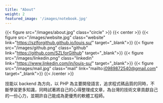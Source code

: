 ```yaml
---
title: "About"
weight: 2
featured_image: '/images/notebook.jpg'
---
```


{{< figure src="/images/about.jpg" class="circle" >}}
{{< center >}}
    {{< figure src="/images/website.jpg" class="website" link="https://szlforgithub.github.io/louis.su/" target="_blank">}}
    {{< figure src="/images/github.png" class="github" link="https://github.com/SZLforGithub" target="_blank">}}
    {{< figure src="/images/linkedin.png" class="linkedin" link="https://www.linkedin.com/in/louis-su/" target="_blank">}}
    {{< figure src="/images/mail.jpg" class="mail" link="mailto:i0989872540@gmail.com" target="_blank">}}
{{< /center >}}

技能以 backend 為方向，以 PHP 為主要開發語言，追求程式碼品質的同時，不斷學習更多知識，同時試著將自己的心得整理成文章，為台灣的技術文章貢獻自己的一份心力，並期許自己能成為更優秀的軟體工程師。